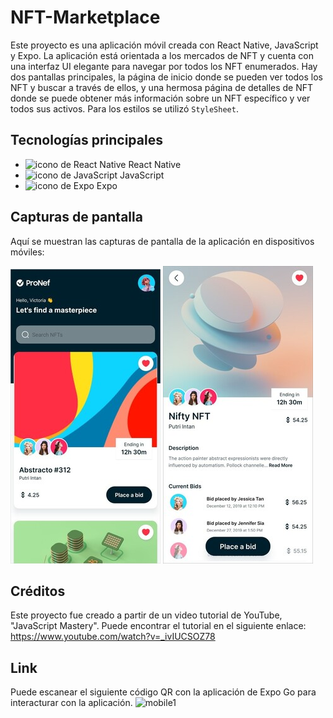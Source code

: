 # NFT-Marketplace

Este proyecto es una aplicación móvil creada con React Native, JavaScript y Expo. La aplicación está orientada a los mercados de NFT y cuenta con una interfaz UI elegante para navegar por todos los NFT enumerados. Hay dos pantallas principales, la página de inicio donde se pueden ver todos los NFT y buscar a través de ellos, y una hermosa página de detalles de NFT donde se puede obtener más información sobre un NFT específico y ver todos sus activos. Para los estilos se utilizó `StyleSheet`.

## Tecnologías principales

- ![icono de React Native](https://res.cloudinary.com/dyvccdkkl/image/upload/v1675896866/Iconos/React_yhyy73.png) React Native  
- ![icono de JavaScript](https://res.cloudinary.com/dyvccdkkl/image/upload/v1676090888/Iconos/JavaScript_gvi1sz.png) JavaScript  
- ![icono de Expo](https://res.cloudinary.com/dyvccdkkl/image/upload/v1676090888/Iconos/Expo_cyjbk1.png) Expo  

## Capturas de pantalla

Aquí se muestran las capturas de pantalla de la aplicación en dispositivos móviles:

![mobile1](./assets/screenshots/Mobile1.jpg)
![mobile2](./assets/screenshots/Mobile2.jpg)

## Créditos

Este proyecto fue creado a partir de un video tutorial de YouTube, "JavaScript Mastery". Puede encontrar el tutorial en el siguiente enlace: https://www.youtube.com/watch?v=_ivIUCSOZ78 

## Link

Puede escanear el siguiente código QR con la aplicación de Expo Go para interacturar con la aplicación.
![mobile1](./src/assets/screenshots/QR.jpg)